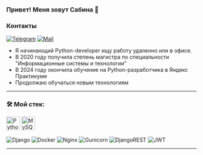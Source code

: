 
### Привет! Меня зовут Сабина 👋
### Контакты 

[![Telegram](https://img.shields.io/badge/Telegram-orange?logo=telegram&logoColor=white)](https://t.me/SDzha) [![Mail](https://img.shields.io/badge/Email-red?logo=gmail&logoColor=white)](mailto:SabinaIT@yandex.ru)

- Я начинающий Python-developer ищу работу удаленно или в офисе.
- В 2020 году получила степень магистра по специальности "Информационные системы и технологии"
- В 2024 году окончила обучение на Python-разработчика в Яндекс Практикуме
- Продолжаю обучаться новым технологиям

---

### &#128736; Мой стек:
<p align="left">
<a href="https://www.python.org/" target="_blank" rel="noreferrer"><img src="https://raw.githubusercontent.com/danielcranney/readme-generator/main/public/icons/skills/python-colored.svg" width="36" height="36" alt="Python" /></a>
<a href="https://www.mysql.com/" target="_blank" rel="noreferrer"><img src="https://raw.githubusercontent.com/danielcranney/readme-generator/main/public/icons/skills/mysql-colored.svg" width="36" height="36" alt="MySQL" /></a>
</p>


![Django](https://img.shields.io/badge/django-%23092E20.svg?style=for-the-badge&logo=django&logoColor=white)
![Docker](https://img.shields.io/badge/docker-%230db7ed.svg?style=for-the-badge&logo=docker&logoColor=white)
![Nginx](https://img.shields.io/badge/nginx-%23009639.svg?style=for-the-badge&logo=nginx&logoColor=white)
![Gunicorn](https://img.shields.io/badge/gunicorn-%298729.svg?style=for-the-badge&logo=gunicorn&logoColor=white)
![DjangoREST](https://img.shields.io/badge/DJANGO-REST-ff1709?style=for-the-badge&logo=django&logoColor=white&color=ff1709&labelColor=gray)
![JWT](https://img.shields.io/badge/JWT-black?style=for-the-badge&logo=JSON%20web%20tokens)

---
